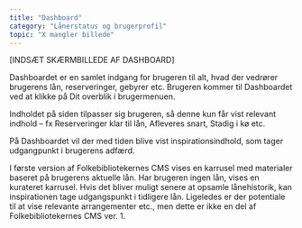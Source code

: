 ```yaml
---
title: "Dashboard"
category: "Lånerstatus og brugerprofil"
topic: "X mangler billede"
---
```

[INDSÆT SKÆRMBILLEDE AF DASHBOARD]

Dashboardet er en samlet indgang for brugeren til alt, hvad der vedrører brugerens lån, reserveringer, gebyrer etc. Brugeren kommer til Dashboardet ved at klikke på Dit overblik i brugermenuen.

Indholdet på siden tilpasser sig brugeren, så denne kun får vist relevant indhold – fx Reserveringer klar til lån, Afleveres snart, Stadig i kø etc.

På Dashboardet vil der med tiden blive vist inspirationsindhold, som tager udgangpunkt i brugerens adfærd.

I første version af Folkebibliotekernes CMS vises en karrusel med materialer baseret på brugerens aktuelle lån. Har brugeren ingen lån, vises en kurateret karrusel. Hvis det bliver muligt senere at opsamle lånehistorik, kan inspirationen tage udgangspunkt i tidligere lån. Ligeledes er der potentiale til at vise relevante arrangementer etc., men dette er ikke en del af Folkebibliotekernes CMS ver. 1.